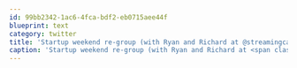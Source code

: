 ```yaml
---
id: 99bb2342-1ac6-4fca-bdf2-eb0715aee44f
blueprint: text
category: twitter
title: 'Startup weekend re-group (with Ryan and Richard at @streamingcafe) [pic] — path.com/p/fRpkB'
caption: 'Startup weekend re-group (with Ryan and Richard at <span class="username username_linked">@<a href="https://twitter.com/streamingcafe" title="Streaming Cafe">streamingcafe</a></span>) [pic] — <a href="http://path.com/p/fRpkB" title="http://path.com/p/fRpkB" class="link link_untco">path.com/p/fRpkB</a>'
---
```

